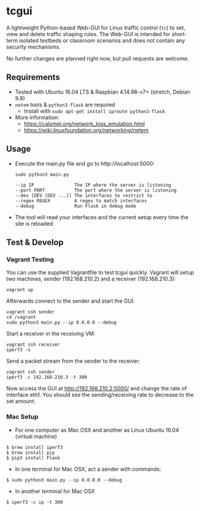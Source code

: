 # tcgui

A lightweight Python-based Web-GUI for Linux traffic control (`tc`) to set, view and delete traffic shaping rules. The Web-GUI is intended for short-term isolated testbeds or classroom scenarios and does not contain any security mechanisms.

No further changes are planned right now, but pull requests are welcome.

## Requirements

- Tested with Ubuntu 16.04 LTS & Raspbian 4.14.98-v7+ (stretch, Debian 9.8)
- `netem` tools & `python3-flask` are required
    - Install with `sudo apt-get install iproute python3-flask`
- More information:
    - https://calomel.org/network_loss_emulation.html
    - https://wiki.linuxfoundation.org/networking/netem

## Usage

- Execute the main.py file and go to http://localhost:5000:
    
    ```
    sudo python3 main.py
    
    --ip IP               The IP where the server is listening
    --port PORT           The port where the server is listening
    --dev [DEV [DEV ...]] The interfaces to restrict to
    --regex REGEX         A regex to match interfaces
    --debug               Run Flask in debug mode
    ```

- The tool will read your interfaces and the current setup every time the site is reloaded

## Test & Develop

### Vagrant Testing
You can use the supplied Vagrantfile to test tcgui quickly. Vagrant will setup two machines, sender (192.168.210.2) and a receiver (192.168.210.3):

	vagrant up

Afterwards connect to the sender and start the GUI:

	vagrant ssh sender
	cd /vagrant
	sudo python3 main.py --ip 0.0.0.0 --debug

Start a receiver in the receiving VM:

	vagrant ssh receiver
	iperf3 -s
	
Send a packet stream from the sender to the receiver:

	vagrant ssh sender
	iperf3 -c 192.168.210.3 -t 300

Now access the GUI at http://192.168.210.2:5000/ and change the rate of interface eth1. You should see the sending/receiving rate to decrease to the set amount.

### Mac Setup
- For one computer as Mac OSX and another as Linux Ubuntu 16.04 (virtual machine)
```
$ brew install iperf3
$ brew install pip
$ pip3 install Flask
```
- In one terminal for Mac OSX, act a sender with commands:
```
$ sudo python3 main.py --ip 0.0.0.0 --debug
```
- In another terminal for Mac OSX
```
$ iperf3 -c ip -t 300
```